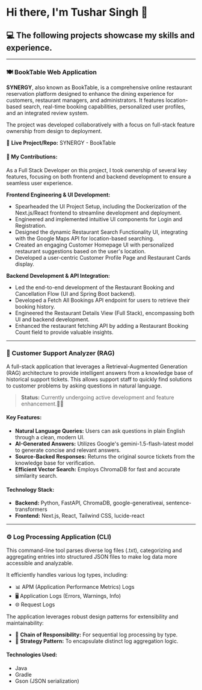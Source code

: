 # Hi there, I'm Tushar Singh 👋

## 💻 The following projects showcase my skills and experience.

---

### 🍽️ BookTable Web Application  
**SYNERGY**, also known as BookTable, is a comprehensive online restaurant reservation platform designed to enhance the dining experience for customers, restaurant managers, and administrators. It features location-based search, real-time booking capabilities, personalized user profiles, and an integrated review system.  

The project was developed collaboratively with a focus on full-stack feature ownership from design to deployment.

🔗 **Live Project/Repo:** SYNERGY - BookTable

#### 🚀 My Contributions:  
As a Full Stack Developer on this project, I took ownership of several key features, focusing on both frontend and backend development to ensure a seamless user experience.

**Frontend Engineering & UI Development:**
- Spearheaded the UI Project Setup, including the Dockerization of the Next.js/React frontend to streamline development and deployment.
- Engineered and implemented intuitive UI components for Login and Registration.
- Designed the dynamic Restaurant Search Functionality UI, integrating with the Google Maps API for location-based searching.
- Created an engaging Customer Homepage UI with personalized restaurant suggestions based on the user's location.
- Developed a user-centric Customer Profile Page and Restaurant Cards display.

**Backend Development & API Integration:**
- Led the end-to-end development of the Restaurant Booking and Cancellation Flow (UI and Spring Boot backend).
- Developed a Fetch All Bookings API endpoint for users to retrieve their booking history.
- Engineered the Restaurant Details View (Full Stack), encompassing both UI and backend development.
- Enhanced the restaurant fetching API by adding a Restaurant Booking Count field to provide valuable insights.

---

### 🤖 Customer Support Analyzer (RAG) 
A full-stack application that leverages a Retrieval-Augmented Generation (RAG) architecture to provide intelligent answers from a knowledge base of historical support tickets. This allows support staff to quickly find solutions to customer problems by asking questions in natural language.

> **Status:** Currently undergoing active development and feature enhancement.🧑‍💻

#### Key Features:
- **Natural Language Queries:** Users can ask questions in plain English through a clean, modern UI.
- **AI-Generated Answers:** Utilizes Google's gemini-1.5-flash-latest model to generate concise and relevant answers.
- **Source-Backed Responses:** Returns the original source tickets from the knowledge base for verification.
- **Efficient Vector Search:** Employs ChromaDB for fast and accurate similarity search.

#### Technology Stack:
- **Backend:** Python, FastAPI, ChromaDB, google-generativeai, sentence-transformers  
- **Frontend:** Next.js, React, Tailwind CSS, lucide-react

---

### ⚙️ Log Processing Application (CLI)  
This command-line tool parses diverse log files (.txt), categorizing and aggregating entries into structured JSON files to make log data more accessible and analyzable.

It efficiently handles various log types, including:
- 📊 APM (Application Performance Metrics) Logs  
- 🖥️ Application Logs (Errors, Warnings, Info)  
- 🌐 Request Logs

The application leverages robust design patterns for extensibility and maintainability:
- 🔗 **Chain of Responsibility:** For sequential log processing by type.
- 🎯 **Strategy Pattern:** To encapsulate distinct log aggregation logic.

#### Technologies Used:
- Java  
- Gradle  
- Gson (JSON serialization)
